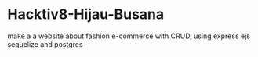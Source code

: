 # Hacktiv8-Hijau-Busana
make a a website about fashion e-commerce with CRUD, using express ejs sequelize and postgres
